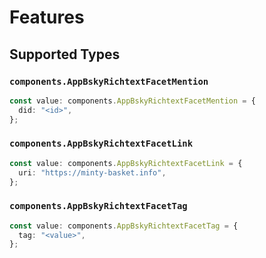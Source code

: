 # Features


## Supported Types

### `components.AppBskyRichtextFacetMention`

```typescript
const value: components.AppBskyRichtextFacetMention = {
  did: "<id>",
};
```

### `components.AppBskyRichtextFacetLink`

```typescript
const value: components.AppBskyRichtextFacetLink = {
  uri: "https://minty-basket.info",
};
```

### `components.AppBskyRichtextFacetTag`

```typescript
const value: components.AppBskyRichtextFacetTag = {
  tag: "<value>",
};
```

